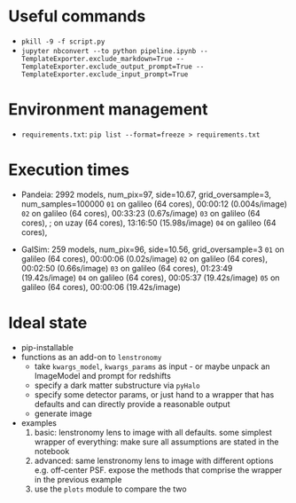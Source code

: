 # Useful commands

* `pkill -9 -f script.py`
* `jupyter nbconvert --to python pipeline.ipynb --TemplateExporter.exclude_markdown=True --TemplateExporter.exclude_output_prompt=True --TemplateExporter.exclude_input_prompt=True`

# Environment management

* `requirements.txt`: `pip list --format=freeze > requirements.txt`

# Execution times

* Pandeia: 2992 models, num_pix=97, side=10.67, grid_oversample=3, num_samples=100000
  `01` on galileo (64 cores), 00:00:12 (0.004s/image)
  `02` on galileo (64 cores), 00:33:23 (0.67s/image)
  `03` on galileo (64 cores), ; on uzay (64 cores), 13:16:50 (15.98s/image)
  `04` on galileo (64 cores),

* GalSim: 259 models, num_pix=96, side=10.56, grid_oversample=3
  `01` on galileo (64 cores), 00:00:06 (0.02s/image)
  `02` on galileo (64 cores), 00:02:50 (0.66s/image)
  `03` on galileo (64 cores), 01:23:49 (19.42s/image)
  `04` on galileo (64 cores), 00:05:37 (19.42s/image)
  `05` on galileo (64 cores), 00:00:06 (19.42s/image)

# Ideal state

* pip-installable
* functions as an add-on to `lenstronomy`
    * take `kwargs_model`, `kwargs_params` as input - or maybe unpack an ImageModel and prompt for redshifts
    * specify a dark matter substructure via `pyHalo`
    * specify some detector params, or just hand to a wrapper that has defaults and can directly provide a reasonable
      output
    * generate image
* examples
    1. basic: lenstronomy lens to image with all defaults. some simplest wrapper of everything: make sure all
       assumptions are stated in the notebook
    2. advanced: same lenstronomy lens to image with different options e.g. off-center PSF. expose the methods that
       comprise the wrapper in the previous example
    3. use the `plots` module to compare the two
